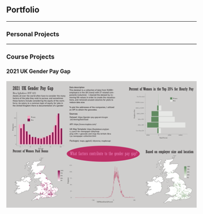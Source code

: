 ## Portfolio

---

### Personal Projects

---

### Course Projects 

#### 2021 UK Gender Pay Gap

<img src="./images/421Project-smigbokw.pdf"/>
